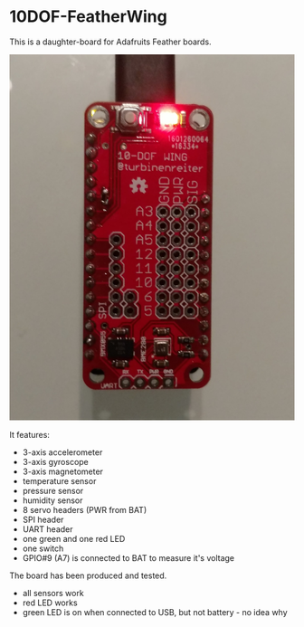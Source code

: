 # 10DOF-FeatherWing

This is a daughter-board for Adafruits Feather boards.  

![10DOF-FeatherWing](https://raw.githubusercontent.com/turbinenreiter/10DOF-FeatherWing/master/v0.2/10DOF_FeatherWing_close.jpg)

It features:
  * 3-axis accelerometer
  * 3-axis gyroscope
  * 3-axis magnetometer
  * temperature sensor
  * pressure sensor
  * humidity sensor
  * 8 servo headers (PWR from BAT)
  * SPI header
  * UART header
  * one green and one red LED
  * one switch
  * GPIO#9 (A7) is connected to BAT to measure it's voltage

The board has been produced and tested.
  * all sensors work
  * red LED works
  * green LED is on when connected to USB, but not battery - no idea why
